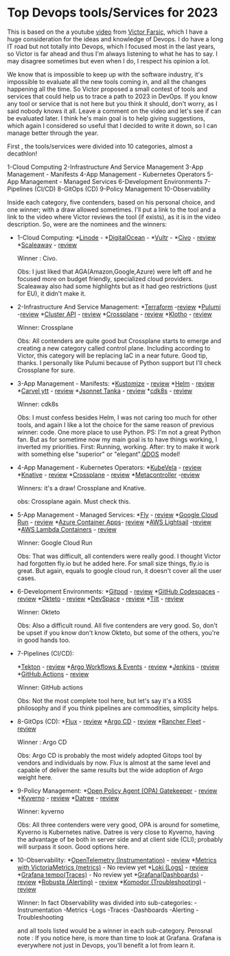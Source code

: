 # Top Devops tools/Services for 2023

This is based on the a youtube [video](https://youtu.be/-zKYT2I_WhE) from [Victor Farsic](https://twitter.com/vfarcic), which I have a huge consideration for the ideas and knowledge of Devops. I do have a long IT road but not totally into Devops, which I focused most in the last years, so Victor is far ahead and thus I'm always listening to what he has to say. I may disagree sometimes but even when I do, I respect his opinion a lot.

We know that is impossible to keep up with the software industry, it's impossible to evaluate all the new tools coming in, and all the changes happening all the time. So Victor proposed a small contest of tools and services that could help us to trace a path to 2023 in DevOps. If you know any tool or service that is not here but you think it should, don't worry, as I said nobody knows it all. Leave a comment on the video and let's see if can be evaluated later. I think he's main goal is to help giving suggestions, which again I considered so useful that I decided to write it down, so I can manage better through the year. 

First , the tools/services were divided into 10 categories, almost a decathlon!

 1-Cloud Computing
 2-Infrastructure And Service Management
 3-App Management - Manifests
 4-App Management - Kubernetes Operators
 5-App Management - Managed Services
 6-Development Environments
 7-Pipelines (CI/CD)
 8-GitOps (CD)
 9-Policy Management
 10-Observability

 Inside each category, five contenders, based on his personal choice, and one winner; with a draw allowed sometimes. I'll put a link to the tool and a link to the video where Victor reviews the tool (if exists), as it is in the video description. So, were are the nominees and the winners:
  
* 1-Cloud Computing:
    *[Linode](https://linode.com) - 
    *[DigitalOcean](https://digitalocean.com) -
    *[Vultr](https://vultur.com) -
    *[Civo](https://civo.com) - [review](https://www.youtube.com/watch?v=SwOIlzXLIw4&t=0s)
    *[Scaleaway](https://scaleaway.com) - [review](https://www.youtube.com/watch?v=VlBiLFaSi7Y&t=0s)

    Winner : Civo. 
    
    Obs: I just liked that AGA(Amazon,Google,Azure) were left off and he focused more on budget friendly, specialized cloud providers. Scaleaway also had some highlights but as it had geo restrictions (just for EU), it didn't make it. 
    
* 2-Infrastructure And Service Management:
    *[Terraform](https://terraform.io) -[review](https://www.youtube.com/watch?v=RaoKcJGchKM&t=0s)
    *[Pulumi](https://Pulumi.com) -[review](https://www.youtube.com/watch?v=oE3BUi_N0qc&t=0s)
    *[Cluster API](https://cluster-api.sigs.k8.io) - [review](https://www.youtube.com/watch?v=8yUDUhZ6ako&t=0s)
    *[Crossplane](https://crossplane.io) - [review](https://www.youtube.com/watch?v=n8KjVmuHm7A&t=0s)
    *[Klotho](https://klo.dev) - [review](https://www.youtube.com/watch?v=1xVU8CZIJeU&t=0s)

    Winner: Crossplane
    
    Obs: All contenders are quite good but Crossplane starts to emerge and creating a new category called control plane. Including according to Victor, this category will be replacing IaC in a near future. Good tip, thanks. I personally like Pulumi because of Python support but I'll check Crossplane for sure.

* 3-App Management - Manifests:
    *[Kustomize](https://kustomize.io) - [review](https://www.youtube.com/watch?v=Twtbg6LFnAg&t=0s)
    *[Helm](https://helm.sh) - [review](https://www.youtube.com/watch?v=ZMFYSm0ldQ0&t=0s)
    *[Carvel ytt](https://carvel.dev) - [review](https://www.youtube.com/watch?v=DLnXkH2keNg&t=0s)
    *[Jsonnet Tanka](https://tanka.dev) - [review](https://www.youtube.com/watch?v=-qpcsUXElYc&t=0s)
    *[cdk8s](https://cdk8s.io) - [review](https://www.youtube.com/watch?v=F2DKtax0NLU&t=0s)

    Winner: cdk8s

    Obs: I must confess besides Helm, I was not caring too much for other tools, and again I like a lot the choice for the same reason of previous winner: code. One more place to use Python. PS: I'm not a great Python fan. But as for sometime now my main goal is to have things working, I inverted my priorities. First: Running, working. After: try to make it work with something else "superior" or "elegant".[QDOS](https://youtu.be/R2Qh0O3Dt10) model!
    
* 4-App Management - Kubernetes Operators:
    *[KubeVela](https://kubevel.io) - [review](https://www.youtube.com/watch?v=2CBu6sOTtwk&t=0s)
    *[Knative](https://knative.dev) - [review](https://www.youtube.com/watch?v=8vrLEbwSu7U&t=0s)
    *[Crossplane](https://crossplane.io) - [review](https://www.youtube.com/watch?v=n8KjVmuHm7A&t=0s)
    *[Metacontroller](https://metacontroller.github.io/metacontroller/) -[review](https://www.youtube.com/watch?v=3xkLYOpXy2U&t=0s)

    Winners: it's a draw! Crossplane and Knative. 
    
    obs: Crossplane again. Must check this.  

* 5-App Management - Managed Services:
    *[Fly](https://fly.io) - [review](https://www.youtube.com/watch?v=tuPmhciyfIA&t=0s)
    *[Google Cloud Run](https://cloud.google.com/run) - [review](https://www.youtube.com/watch?v=Jq8MY1ZGjno&t=0s)
    *[Azure Container Apps](https://learn.microsoft.com/en-us/azure/container-apps/overview)- [review](https://www.youtube.com/watch?v=iV7WrsxExdY&t=0s)
    *[AWS Lightsail](https://aws.amazon.com/lightsail) -[review](https://www.youtube.com/watch?v=CWXrW2rgego&t=0s)
    *[AWS Lambda Containers](https://aws.amazon.com/lambda) - [review](https://www.youtube.com/watch?v=DsQbBVr-GwU&t=0s)

    Winner: Google Cloud Run 
    
    Obs: That was difficult, all contenders were really good. I thought Victor had forgotten fly.io but he added here. For small size things, fly.io is great. But again, equals to google cloud run, it doesn't cover all the user cases.
    
* 6-Development Environments:
    *[Gitpod](https://gitpod.io) - [review](https://www.youtube.com/watch?v=QV1fYt-7SLU&t=0s)
    *[GitHub Codespaces](https://github.com/features/codespaces) -[review](https://www.youtube.com/watch?v=tSQJwGcHsGY&t=0s)
    *[Okteto](https://okteto.com) - [review](https://www.youtube.com/watch?v=RTo9Pvo_yiY&t=0s)
    *[DevSpace](https://devspace.sh) - [review](https://www.youtube.com/watch?v=nQly_CEjJc4&t=0s)
    *[Tilt](https://tilt.dev) - [review](https://www.youtube.com/watch?v=fkODRlobR9I&t=0s)

    Winner: Okteto

    Obs: Also a difficult round. All five contenders are very good. So, don't be upset if you know don't know Okteto, but some of the others, you're in good hands too.

* 7-Pipelines (CI/CD):

    *[Tekton](https://tekton.dev) - [review](https://www.youtube.com/watch?v=7mvrpxz_BfE&t=0s)
    *[Argo Workflows & Events](https://argoproj.github.io/workflows) - [review](https://www.youtube.com/watch?v=UMaivwrAyTA&t=0s)
    *[Jenkins](https://jenkins.io) - [review](https://www.youtube.com/watch?v=2Kc3fUJANAc&t=0s)
    *[GitHub Actions](https://github.com/features/actions) - [review](https://www.youtube.com/watch?v=eZcAvTb0rbA&t=0s)
    
    Winner: GitHub actions

    Obs: Not the most complete tool here, but let's say it's a KISS philosophy and if you think pipelines are commodities, simplicity helps. 


* 8-GitOps (CD):
    *[Flux](https://fluxcd.io) - [review](https://www.youtube.com/watch?v=R6OeIgb7lUI&t=0s)
    *[Argo CD](https://argoproj.github.io/cd) - [review](https://www.youtube.com/watch?v=vpWQeoaiRM4&t=0s)
    *[Rancher Fleet](https://fleet.rancher.io) - [review](https://www.youtube.com/watch?v=rIH_2CUXmwM&t=0s)

    Winner : Argo CD

    Obs: Argo CD is probably the most widely adopted Gitops tool by vendors and individuals by now. Flux is almost at the same level and capable of deliver the same results but the wide adoption of Argo weight here.   
    
* 9-Policy Management:
    *[Open Policy Agent (OPA) Gatekeeper](https://open-policy-agent.github.io/gatekeeper/) - [review](https://www.youtube.com/watch?v=14lGc7xMAe4&t=0s)
    *[Kyverno](https://kyverno.io) - [review](https://www.youtube.com/watch?v=DREjzfTzNpA&t=0s)
    *[Datree](https://datree.io) - [review](https://www.youtube.com/watch?v=3jZTqCETW2w&t=0s)

    Winner: kyverno

    Obs: All three contenders were very good, OPA is around for sometime, Kyverno is Kubernetes native. Datree is very close to Kyverno, having the advantage of be both in server side and at client side (CLI); probably will surpass it soon. Good options here.   

* 10-Observability:
    *[OpenTelemetry (Instrumentation)](https://opentelemetry.io) - [review](https://www.youtube.com/watch?v=oe5YYh9mhzw&t=0s)
    *[Metrics with VictoriaMetrics (metrics)](https://victoriametrics.com) - No review yet
    *[Loki (Logs)](https://grafana.com/oss/loki) - [review](https://www.youtube.com/watch?v=XR_yWlOEGiA&t=0s)
    *[Grafana tempo(Traces)](https://grafana.com/oss/tempo) - No review yet
    *[Grafana(Dashboards)](https://grafana.com/oss/grafana) - [review](https://www.youtube.com/watch?v=XR_yWlOEGiA&t=0s)
    *[Robusta (Alerting)](https://robusta.dev) - [review](https://www.youtube.com/watch?v=2P76WVVua8w&t=0s)
    *[Komodor (Troubleshooting)](https://komodor.com) - [review](https://www.youtube.com/watch?v=GNPS0sAajQ0&t=0s)

    Winner: In fact Observability was divided into sub-categories:
        -Instrumentation
        -Metrics
        -Logs
        -Traces
        -Dashboards
        -Alerting
        -Troubleshooting
    
    and all tools listed would be a winner in each sub-category. Perosnal note : If you notice here, is more than time to look at Grafana. Grafana is everywhere not just in Devops, you'll benefit a lot from learn it. 





    




